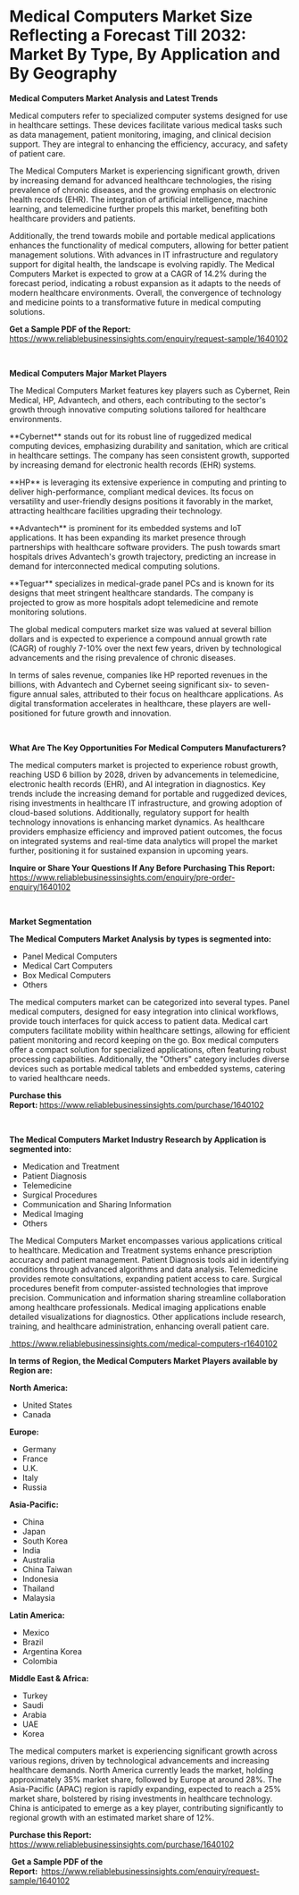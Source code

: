 <p><h1>Medical Computers Market Size Reflecting a Forecast Till 2032: Market By Type, By Application and By Geography</h1></p><p><strong>Medical Computers Market Analysis and Latest Trends</strong></p>
<p><p>Medical computers refer to specialized computer systems designed for use in healthcare settings. These devices facilitate various medical tasks such as data management, patient monitoring, imaging, and clinical decision support. They are integral to enhancing the efficiency, accuracy, and safety of patient care.</p><p>The Medical Computers Market is experiencing significant growth, driven by increasing demand for advanced healthcare technologies, the rising prevalence of chronic diseases, and the growing emphasis on electronic health records (EHR). The integration of artificial intelligence, machine learning, and telemedicine further propels this market, benefiting both healthcare providers and patients.</p><p>Additionally, the trend towards mobile and portable medical applications enhances the functionality of medical computers, allowing for better patient management solutions. With advances in IT infrastructure and regulatory support for digital health, the landscape is evolving rapidly. The Medical Computers Market is expected to grow at a CAGR of 14.2% during the forecast period, indicating a robust expansion as it adapts to the needs of modern healthcare environments. Overall, the convergence of technology and medicine points to a transformative future in medical computing solutions.</p></p>
<p><strong>Get a Sample PDF of the Report:&nbsp;</strong> <a href="https://www.reliablebusinessinsights.com/enquiry/request-sample/1640102?utm_campaign=2633&utm_medium=2&utm_source=Github&utm_content=ia&utm_term=16042025&utm_id=medical-computers">https://www.reliablebusinessinsights.com/enquiry/request-sample/1640102</a></p>
<p>&nbsp;</p>
<p><strong>Medical Computers Major Market Players</strong></p>
<p><p>The Medical Computers Market features key players such as Cyber​​net, Rein Medical, HP, Advantech, and others, each contributing to the sector's growth through innovative computing solutions tailored for healthcare environments. </p><p>**Cyber​​net** stands out for its robust line of ruggedized medical computing devices, emphasizing durability and sanitation, which are critical in healthcare settings. The company has seen consistent growth, supported by increasing demand for electronic health records (EHR) systems.</p><p>**HP** is leveraging its extensive experience in computing and printing to deliver high-performance, compliant medical devices. Its focus on versatility and user-friendly designs positions it favorably in the market, attracting healthcare facilities upgrading their technology.</p><p>**Advantech** is prominent for its embedded systems and IoT applications. It has been expanding its market presence through partnerships with healthcare software providers. The push towards smart hospitals drives Advantech's growth trajectory, predicting an increase in demand for interconnected medical computing solutions.</p><p>**Teguar** specializes in medical-grade panel PCs and is known for its designs that meet stringent healthcare standards. The company is projected to grow as more hospitals adopt telemedicine and remote monitoring solutions.</p><p>The global medical computers market size was valued at several billion dollars and is expected to experience a compound annual growth rate (CAGR) of roughly 7-10% over the next few years, driven by technological advancements and the rising prevalence of chronic diseases.</p><p>In terms of sales revenue, companies like HP reported revenues in the billions, with Advantech and Cyber​​net seeing significant six- to seven-figure annual sales, attributed to their focus on healthcare applications. As digital transformation accelerates in healthcare, these players are well-positioned for future growth and innovation.</p></p>
<p>&nbsp;</p>
<p><strong>What Are The Key Opportunities For Medical Computers Manufacturers?</strong></p>
<p><p>The medical computers market is projected to experience robust growth, reaching USD 6 billion by 2028, driven by advancements in telemedicine, electronic health records (EHR), and AI integration in diagnostics. Key trends include the increasing demand for portable and ruggedized devices, rising investments in healthcare IT infrastructure, and growing adoption of cloud-based solutions. Additionally, regulatory support for health technology innovations is enhancing market dynamics. As healthcare providers emphasize efficiency and improved patient outcomes, the focus on integrated systems and real-time data analytics will propel the market further, positioning it for sustained expansion in upcoming years.</p></p>
<p><strong>Inquire or Share Your Questions If Any Before Purchasing This Report:</strong> <a href="https://www.reliablebusinessinsights.com/enquiry/pre-order-enquiry/1640102?utm_campaign=2633&utm_medium=2&utm_source=Github&utm_content=ia&utm_term=16042025&utm_id=medical-computers">https://www.reliablebusinessinsights.com/enquiry/pre-order-enquiry/1640102</a></p>
<p>&nbsp;</p>
<p><strong>Market Segmentation</strong></p>
<p><strong>The Medical Computers Market Analysis by types is segmented into:</strong></p>
<p><ul><li>Panel Medical Computers</li><li>Medical Cart Computers</li><li>Box Medical Computers</li><li>Others</li></ul></p>
<p><p>The medical computers market can be categorized into several types. Panel medical computers, designed for easy integration into clinical workflows, provide touch interfaces for quick access to patient data. Medical cart computers facilitate mobility within healthcare settings, allowing for efficient patient monitoring and record keeping on the go. Box medical computers offer a compact solution for specialized applications, often featuring robust processing capabilities. Additionally, the "Others" category includes diverse devices such as portable medical tablets and embedded systems, catering to varied healthcare needs.</p></p>
<p><strong>Purchase this Report:&nbsp;</strong><a href="https://www.reliablebusinessinsights.com/purchase/1640102?utm_campaign=2633&utm_medium=2&utm_source=Github&utm_content=ia&utm_term=16042025&utm_id=medical-computers">https://www.reliablebusinessinsights.com/purchase/1640102</a></p>
<p>&nbsp;</p>
<p><strong>The Medical Computers Market Industry Research by Application is segmented into:</strong></p>
<p><ul><li>Medication and Treatment</li><li>Patient Diagnosis</li><li>Telemedicine</li><li>Surgical Procedures</li><li>Communication and Sharing Information</li><li>Medical Imaging</li><li>Others</li></ul></p>
<p><p>The Medical Computers Market encompasses various applications critical to healthcare. Medication and Treatment systems enhance prescription accuracy and patient management. Patient Diagnosis tools aid in identifying conditions through advanced algorithms and data analysis. Telemedicine provides remote consultations, expanding patient access to care. Surgical procedures benefit from computer-assisted technologies that improve precision. Communication and information sharing streamline collaboration among healthcare professionals. Medical imaging applications enable detailed visualizations for diagnostics. Other applications include research, training, and healthcare administration, enhancing overall patient care.</p></p>
<p><a href="https://www.reliablebusinessinsights.com/medical-computers-r1640102?utm_campaign=2633&utm_medium=2&utm_source=Github&utm_content=ia&utm_term=16042025&utm_id=medical-computers">&nbsp;https://www.reliablebusinessinsights.com/medical-computers-r1640102</a></p>
<p><strong>In terms of Region, the Medical Computers Market Players available by Region are:</strong></p>
<p>
    <p> <strong> North America: </strong>
        <ul>
            <li>United States</li>
            <li>Canada</li>
        </ul>
        </p> 
    <p> <strong> Europe: </strong>
        <ul>
            <li>Germany</li>
            <li>France</li>
            <li>U.K.</li>
            <li>Italy</li>
            <li>Russia</li>
        </ul>
        </p> 
    <p> <strong> Asia-Pacific: </strong>
        <ul>
            <li>China</li>
            <li>Japan</li>
            <li>South Korea</li>
            <li>India</li>
            <li>Australia</li>
            <li>China Taiwan</li>
            <li>Indonesia</li>
            <li>Thailand</li>
            <li>Malaysia</li>
        </ul>
        </p> 
    <p> <strong> Latin America: </strong>
        <ul>
            <li>Mexico</li>
            <li>Brazil</li>
            <li>Argentina Korea</li>
            <li>Colombia</li>
        </ul>
        </p> 
    <p> <strong> Middle East & Africa: </strong>
        <ul>
            <li>Turkey</li>
            <li>Saudi</li>
            <li>Arabia</li>
            <li>UAE</li>
            <li>Korea</li>
        </ul>
    </p>
    </p>
<p><p>The medical computers market is experiencing significant growth across various regions, driven by technological advancements and increasing healthcare demands. North America currently leads the market, holding approximately 35% market share, followed by Europe at around 28%. The Asia-Pacific (APAC) region is rapidly expanding, expected to reach a 25% market share, bolstered by rising investments in healthcare technology. China is anticipated to emerge as a key player, contributing significantly to regional growth with an estimated market share of 12%.</p></p>
<p><strong>Purchase this Report: </strong><a href="https://www.reliablebusinessinsights.com/purchase/1640102?utm_campaign=2633&utm_medium=2&utm_source=Github&utm_content=ia&utm_term=16042025&utm_id=medical-computers">https://www.reliablebusinessinsights.com/purchase/1640102</a></p>
<p>&nbsp;<strong>Get a Sample PDF of the Report:&nbsp;&nbsp;</strong><a href="https://www.reliablebusinessinsights.com/enquiry/request-sample/1640102?utm_campaign=2633&utm_medium=2&utm_source=Github&utm_content=ia&utm_term=16042025&utm_id=medical-computers">https://www.reliablebusinessinsights.com/enquiry/request-sample/1640102</a></p>
<p><strong></strong></p>
<p><p></p><p></p><p></p></p>